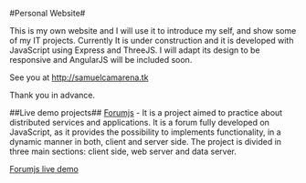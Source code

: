 #Personal Website#

This is my own website and I will use it to introduce my self, and show some of my IT projects. Currently It is under construction and it is developed with JavaScript using Express and ThreeJS. I will adapt its design to be responsive and AngularJS will be included soon.  

See you at http://samuelcamarena.tk  

Thank you in advance.

##Live demo projects##
[Forumjs](https://github.com/samuelcamarena/forumjs) - It is a project aimed to practice about distributed services and applications. It is a forum fully developed on JavaScript, as it provides the possibility to implements functionality, in a dynamic manner in both, client and server side. The project is divided in three main sections: client side, web server and data server.  

[Forumjs live demo](http://website-samuelcamarena.herokuapp.com/forumjs/)